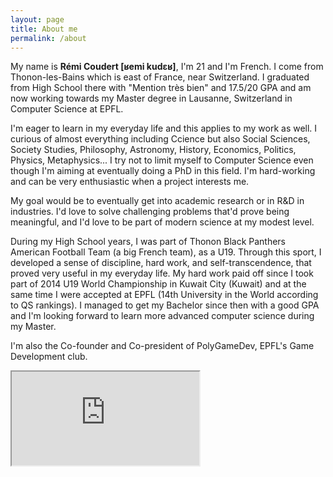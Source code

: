 ```yaml
---
layout: page
title: About me
permalink: /about
---
```


My name is **Rémi Coudert [ʁemi kudɛʁ]**, I'm 21 and I'm French. I come from Thonon-les-Bains which is east of France, near Switzerland. I graduated from High School there with "Mention très bien" and 17.5/20 GPA and am now working towards my Master degree in Lausanne, Switzerland in Computer Science at EPFL.</p>

I'm eager to learn in my everyday life and this applies to my work as well. I curious of almost everything including Ccience but also Social Sciences, Society Studies, Philosophy, Astronomy, History, Economics, Politics, Physics, Metaphysics... I try not to limit myself to Computer Science even though I'm aiming at eventually doing a PhD in this field. I'm hard-working and can be very enthusiastic when a project interests me.

My goal would be to eventually get into academic research or in R&D in industries. I'd love to solve challenging problems that'd prove being meaningful, and I'd love to be part of modern science at my modest level.

During my High School years, I was part of Thonon Black Panthers American Football Team (a big French team), as a U19. Through this sport, I developed a sense of discipline, hard work, and self-transcendence, that proved very useful in my everyday life. My hard work paid off since I took part of 2014 U19 World Championship in Kuwait City (Kuwait) and at the same time I were accepted at EPFL (14th University in the World according to QS rankings). I managed to get my Bachelor since then with a good GPA and I'm looking forward to learn more advanced computer science during my Master.

I'm also the Co-founder and Co-president of PolyGameDev, EPFL's Game Development club.
			
<div><iframe src="https://www.google.com/maps/embed?pb=!1m18!1m12!1m3!1d44043.8351378431!2d6.442499329107529!3d46.37455229777618!2m3!1f0!2f0!3f0!3m2!1i1024!2i768!4f13.1!3m3!1m2!1s0x478c3e897106ff93%3A0x408ab2ae4ba9680!2s74200+Thonon-les-Bains!5e0!3m2!1sen!2sfr!4v1503147403426"></iframe></div>
